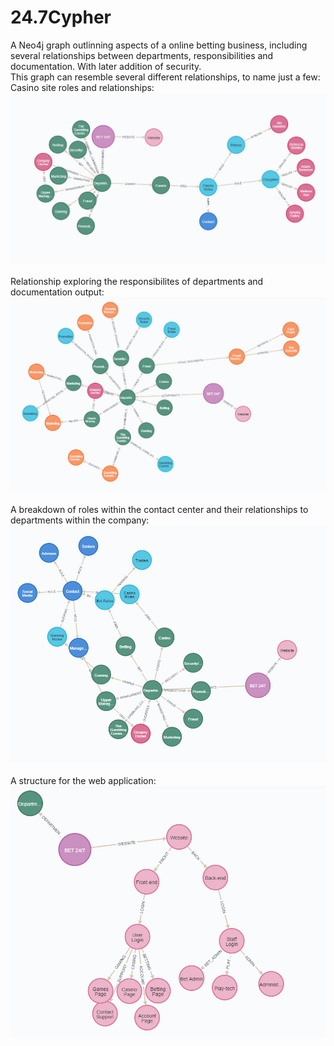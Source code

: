 # 24.7Cypher
A Neo4j graph outlinning aspects of a online betting business, including several relationships between departments, responsibilities and documentation. With later addition of security.<br>
This graph can resemble several different relationships, to name just a few:
Casino site roles and relationships:
![alt text](https://github.com/SamP10/24.7Cypher/blob/main/Neo4j%20graphs/casino%20roles%20relationships.PNG)<br>
<br>
Relationship exploring the responsibilites of departments and documentation output:
![alt text](https://github.com/SamP10/24.7Cypher/blob/main/Neo4j%20graphs/departments%20and%20documents.PNG)<br>
<br>
A breakdown of roles within the contact center and their relationships to departments within the company:
![alt text](https://github.com/SamP10/24.7Cypher/blob/main/Neo4j%20graphs/contact%20center.PNG)<br>
<br>
A structure for the web application:
![alt text](https://github.com/SamP10/24.7Cypher/blob/main/Neo4j%20graphs/web.PNG)<br>
<br>
